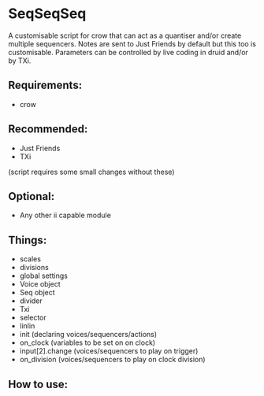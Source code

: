 # SeqSeqSeq
A customisable script for crow that can act as a quantiser and/or create multiple sequencers. Notes are sent to Just Friends by default but this too is customisable. Parameters can be controlled by live coding in druid and/or by TXi.

## Requirements:
- crow

## Recommended:
- Just Friends
- TXi

(script requires some small changes without these)

## Optional:
- Any other ii capable module

## Things:
- scales
- divisions
- global settings
- Voice object
- Seq object
- divider
- Txi
- selector
- linlin
- init (declaring voices/sequencers/actions)
- on_clock (variables to be set on on clock)
- input[2].change (voices/sequencers to play on trigger)
- on_division (voices/sequencers to play on clock division)

## How to use:
